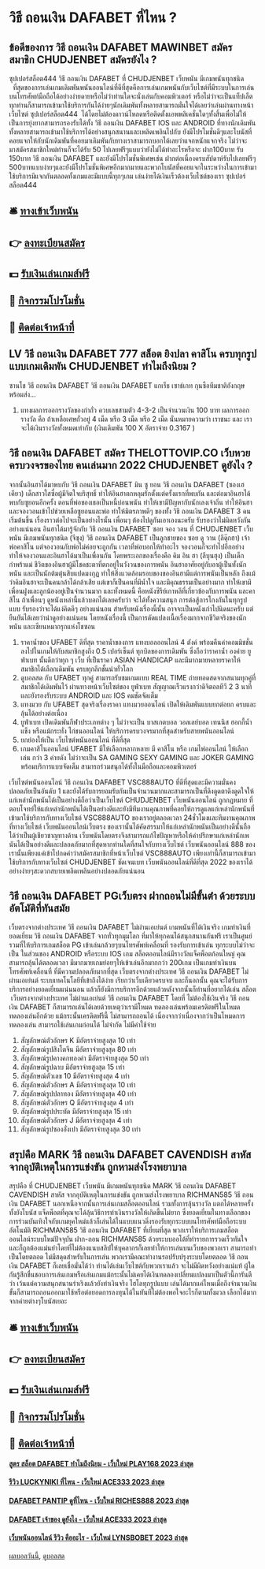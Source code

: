 # วิธี ถอนเงิน DAFABET ที่ไหน ?
## ข้อดีของการ วิธี ถอนเงิน DAFABET MAWINBET สมัครสมาชิก CHUDJENBET สมัครยังไง ?
ซุปเปอร์สล็อต444 วิธี ถอนเงิน DAFABET ที่ CHUDJENBET เว็บพนัน มีเกมพนันทุกชนิด   ที่สุดของการเล่นเกมเดิมพันพนันออนไลน์ที่ดีที่สุดคือการเล่นเกมพนันกับเว็บไซต์ที่มีระบบในการเล่นบนโทรศัพท์มือถือได้อย่างง่ายดายหรือไม่ว่าท่านใดจะนั่งเล่นกับคอมพิวเตอร์ หรือไม่ว่าจะเป็นแท็ปเล็ตทุกท่านก็สามารถเข้ามาใช้บริการกันได้ง่ายๆนักเดิมพันทั้งหลายสามารถมั่นใจได้เลยว่าเล่นผ่านทางหน้าเว็บไซต์ ซุปเปอร์สล็อต444  ได้โดยไม่ต้องดาวน์โหลดหรือติดตั้งแอพพลิเคชั่นใดๆทั้งสิ้นเพื่อไม่ให้เป็นการยุ่งยากสามารถรองรับได้ทั้ง วิธี ถอนเงิน DAFABET IOS และ ANDROID ที่ทางนักเดิมพันทั้งหลายสามารถเข้ามาใช้บริการได้อย่างสนุกสนานและเพลิดเพลินไปกับ ยังมีโปรโมชั่นดีๆและโบนัสที่คอยแจกให้กับนักเดิมพันที่คอยมาเดิมพันกับทางเราสามารถบอกได้เลยว่าแจกหนักแจกจริง ไม่ว่าจะมาสมัครสมาชิกใหม่ท่านก็จะได้รับ 50 ไปเลยฟรีๆแบบว่ายังไม่ได้ทำอะไรหรือจะ ฝาก100บาท รับ 150บาท วิธี ถอนเงิน DAFABET และยังมีโปรโมชั่นพิเศษเช่น ฝากต่อเนื่องครบสัปดาห์รับไปเลยฟรีๆ 500บาทแบบง่ายๆและยังมีโปรโมชั่นพิเศษอีกมากมายและพวกโบนัสที่คอยแจกในระหว่างในการเข้ามาใช้บริการมีแจกกันตลอดทั้งเกมและมีแบบนี้ทุกๆเกม เล่นง่ายได้เงินเร็วต้องเว็บไซต์ของเรา ซุปเปอร์สล็อต444

## 🛎 [ทางเข้าเว็บพนัน](https://bit.ly/3SdLNi2)
## 👉 [ลงทะเบียนสมัคร](https://bit.ly/3SdLNi2)
## 💵 [รับเงินเล่นเกมส์ฟรี](https://bit.ly/3dyRKHj)
## 👑 [กิจกรรมโปรโมชั่น](https://bit.ly/3dyRKHj)
## 📱 [ติดต่อเจ้าหน้าที่](https://bit.ly/3dyRKHj)

## LV วิธี ถอนเงิน DAFABET 777 สล็อต ยิงปลา คาสิโน ครบทุกรูปแบบเกมเดิมพัน CHUDJENBET ทำไมถึงนิยม ?
ซานโช วิธี ถอนเงิน DAFABET วิธี ถอนเงิน DAFABET แกเร็ธ เซาธ์เกท กุนซือทีมชาติอังกฤษ พร้อมส่ง…
1. แทงผลการออกรางวัลของกำถั่ว ควบเลขสามตัว 4-3-2 เป็นจำนวนเงิน 100 บาท ผลการออกรางวัล คือ ถ้าเหลือเศษถั่วอยู่ 4 เม็ด หรือ 3 เม็ด หรือ 2 เม็ด นั่นหมายความว่า เราชนะ และ เราจะได้เงินรางวัลทั้งหมดเท่ากับ (เงินเดิมพัน 100 X อัตราจ่าย 0.3167 )

## วิธี ถอนเงิน DAFABET สมัคร THELOTTOVIP.CO เว็บหวยครบวงจรของไทย คนเล่นมาก 2022 CHUDJENBET ดูยังไง ?
จากนั้นอินฮาได้มาพบกับ วิธี ถอนเงิน DAFABET มิน ซู ยอน วิธี ถอนเงิน DAFABET (ซองเฮเคียว) เด็กสาวใสซื่อผู้มีจิตใจบริสุทธิ์ ทำให้อินฮาตกหลุมรักตั้งแต่ครั้งแรกที่พบกัน และต่อมาอินฮาได้พบกับซูยอนอีกครั้ง ตอนที่พ่อของเธอเป็นหนี้บ่อนพนัน ทำให้เขามีปัญหากับนักเลงเจ้าถิ่น ทำให้อินฮาและจองวอนเข้าไปช่วยเหลือซูยอนและพ่อ ทำให้มิตรภาพดีๆ ของทั้ง วิธี ถอนเงิน DAFABET 3 คนเริ่มต้นขึ้น เรื่องราวต่อไปจะเป็นอย่างไรนั้น เพื่อนๆ ต้องไปดูกันเอาเองนะครับ รับรองว่าไม่ผิดหวังกันอย่างแน่นอน
อินฮาได้มารู้จักกับ วิธี ถอนเงิน DAFABET ซอย จอง วอน ที่ CHUDJENBET เว็บพนัน มีเกมพนันทุกชนิด (จีซุง) วิธี ถอนเงิน DAFABET เป็นลูกชายของ ซอย ดู วาน (ลีดุ๊กฮา) เจ้าพ่อคาสิโน แต่จองวอนกับพ่อไม่ค่อยจะถูกกัน เวลาที่พ่อบอกให้ทำอะไร จองวอนก็จะทำไปอีกอย่าง ทำให้จองวอนและอินฮาได้มาเป็นเพื่อนกัน
โดยพระเอกของเรื่องคือ คิม อิน ฮา (ลีบุนฮุง) เป็นเด็กกำพร้าแม่ ชีวิตของอินฮาผู้มีโชคชะตาที่ตกอยู่ในวังวนของการพนัน อินฮาอาศัยอยู่กับอาผู้เป็นทั้งนักพนัน และเป็นนักต้มตุ๋นสิบแปดมงกุฎ ทำให้สิ่งแวดล้อมรอบของของอินฮามีแต่การพนันเป็นหลัก ถึงแม้ว่าคิมอินฮาจะเป็นคนกล้าได้กล้าเสีย แต่เขาก็เป็นคนที่มีน้ำใจ และมีคุณธรรมเป็นอย่างมาก ทำให้เขามีเพื่อนฝูงและลูกน้องอยู่เป็นจำนวนมาก
และทั้งหมดนี้ คือหนังซีรีย์เกาหลีที่เกี่ยวข้องกับการพนัน และคาสิโน ถ้าเพื่อนๆ ดูหนังเหล่านี้แล้วบอกได้เลยครับว่า จะได้ทั้งความสนุก การต่อสู้การโกงกันในทุกรูปแบบ รับรองว่าจะได้แง่คิดดีๆ อย่างแน่นอน
สำหรับหนังเรื่องนี้นั้น อาจจะเป็นหนังเก่าไปนิดนะครับ แต่ยืนยันได้เลยว่าน่าดูอย่างแน่นอน โดยหนังเรื่องนี้ เป็นการดัดแปลงเนื้อเรื่องมากจากชีวิตจริงของนักพนัน และเซียนหมากรุกแห่งโชซอน
1. ราคาน้ำของ UFABET ดีที่สุด ราคาน้ำของการ แทงบอลออนไลน์ 4 ตังค์ พร้อมคืนค่าคอมมิชชั่น ลงไปในเกมให้กับสมาชิกสูงถึง 0.5 เปอร์เซ็นต์ ทุกบิลของการเดิมพัน ซึ่งถือว่าราคาน้ำ องค่าย ยูฟ่าเบท นั้นดีกว่าทุก ๆ เว็บ ที่เป็นราคา ASIAN HANDICAP และมีมากมายหลายราคาให้สมาชิกได้เลือกเดิมพัน ครบทุกลีกชั้นนำทั่วโลก
2. ดูบอลสด กับ UFABET ทุกคู่ สามารถรับชมเกมแบบ REAL TIME ถ่ายทอดสดจากสนามทุกคู่ที่สมาชิกได้เดิมพันไว้ ผ่านทางหน้าเว็บไซต์ของ ยูฟ่าเบท สัญญาณเร็วแรงกว่าดิจิตอลทีวี 2 3 นาที และยังรองรับระบบ ANDROID และ IOS คมชัดจัดเต็ม
3. แทงมวย กับ UFABET สุดจริงเรื่องราคา แทงมวยออนไลน์ เปิดให้เดิมพันแบบยกต่อยก ครบและลุ้นได้อย่างต่อเนื่อง
4. ยูฟ่าเบท เปิดเดิมพันกีฬาประเภทต่าง ๆ ไม่ว่าจะเป็น บาสเกตบอล วอลเลย์บอล เทนนิส ฮอกกี้น้ำแข็ง หรือแม้กระทั่ง ไก่ชนออนไลน์ ให้บริการครบวงจรมากที่สุดสำหรับสายพนันออนไลน์
5. ยกย่องให้เป็น เว็บไซต์พนันออนไลน์ ที่ดีที่สุด
6. เกมคาสิโนออนไลน์ UFABET มีให้เลือกหลากหลาย มี คาสิโน หรือ เกมไพ่ออนไลน์ ให้เลือกเล่น กว่า 3 ค่ายดัง ไม่ว่าจะเป็น SA GAMING SEXY GAMING และ JOKER GAMING พร้อมบริการแบบจัดเต็ม สามารถร่วมสนุกได้ทั้งในมือถือและคอมพิวเตอร์

เว็บไซต์พนันออนไลน์ วิธี ถอนเงิน DAFABET VSC888AUTO ที่ดีที่สุดและมีความมั่นคงปลอดภัยเป็นอันดับ 1 และยังได้รับการยอมรับกันเป็นจำนวนมากและสามารถเป็นที่ดึงดูดตาดึงดูดใจให้แก่เหล่านักพนันได้เป็นอย่างดีถือว่าเป็นเว็บไซต์ CHUDJENBET เว็บพนันออนไลน์ ถูกกฎหมาย ที่ตอบโจทย์ให้แก่เหล่านักพนันได้เป็นอย่างดีและยังมีทีมงานคุณภาพที่คอยให้การดูแลแก่เหล่านักพนันที่เข้ามาใช้บริการกับทางเว็บไซต์ VSC888AUTO ของเราอยู่ตลอดเวลา 24ชั่วโมงและทีมงานคุณภาพที่ทางเว็บไซต์ เว็บพนันออนไลน์เว็บตรง ของเรานั้นได้คัดสรรมาให้แก่เหล่านักพนันเป็นอย่างดีนั้นถือได้ว่าเป็นผู้เชียวชาญทางด้าน เว็บพนันโดยตรงจึงสามารถแก้ไขปัญหาหรือให้คำปรึกษาแก่เหล่านักเพนันได้เป็นอย่างดีและปลอดภัยมากที่สุดหากท่านใดที่สนใจกับทางเว็บไซต์ เว็บพนันออนไลน์ 888 ของเรานั้นเพียงแค่เข้าไปกดคำว่าสมัครสมาชิกที่หน้าเว็บไซต์ VSC888AUTO เพียงเท่านี้ก็สามารถเข้ามาใช้บริการกับทางเว็บไซต์ CHUDJENBET ชัดเจนเบท เว็บพนันออนไลน์ที่ดีที่สุด 2022 ของเราได้อย่างง่ายๆสะดวกสบายเพลิดเพลินอย่างปลอดภัยแน่นอน

## วิธี ถอนเงิน DAFABET PGเว็บตรง ฝากถอนไม่มีขั้นต่ํา ด้วยระบบอัตโมัติที่ทันสมัย
เว็บตรงจากต่างประเทศ วิธี ถอนเงิน DAFABET ไม่ผ่านเอเย่นต์ เกมพนันที่ได้เงินจริง เกมทำเงินที่ยอดเยี่ยม วิธี ถอนเงิน DAFABET จากทั่วทุกมุมโลก ที่มาให้ทุกคนได้สนุกสนานกันฟรี เราเป็นศูนย์รวมที่ให้บริการเกมสล็อต PG เข้าเล่นกล้วยๆบนโทรศัพท์เคลื่อนที่ รองรับการเข้าเล่น ทุกระบบไม่ว่าจะเป็น ในส่วนของ ANDROID หรือระบบ IOS เกม สล็อตออนไลน์มีรางวัลแจ็คพ็อตก้อนใหญ่ คุณสามารถลุ้นได้ตลอดเวลา มีมากมายเกมย่อยๆให้เข้าเล่นอีกมากกว่า 200เกม เป็นเกมทำเงินบนโทรศัพท์เคลื่อนที่ ที่มีความปลอดภัยมากที่สุด เว็บตรงจากต่างประเทศ วิธี ถอนเงิน DAFABET ไม่ผ่านเอเย่นต์ ระบบเทคโนโลยีที่เข้าถึงได้ง่าย เรียกว่าเว็บเดียวครบจบ และก็นอกนั้น คุณจะได้รับการบริการอย่างยอดเยี่ยมแน่นนอน แล้วก็ยังมีการบริการอีกด้วยแล้วหลังจากนั้นก็ท่านที่อยากได้เล่น สล็อต  เว็บตรงจากต่างประเทศ ไม่ผ่านเอเย่นต์ วิธี ถอนเงิน DAFABET โดยที่ ไม่ต้องใช้เงินจริง วิธี ถอนเงิน DAFABET ก็สามารถเล่นได้เลยด้วยเหตุว่าเรามีโหมด ทดลองเล่นพร้อมเครดิตฟรีในโหมดทดลองเล่นอีกด้วย แม้กระนั้นเครดิตฟรีนี้ ไม่สามารถถอนได้ เนื่องจากว่าเนื่องจากว่าเป็นโหมดการทดลองเล่น สามารถใช้เล่นเกมก่อนได้ ไม่จำกัด ไม่มีค่าใช้จ่าย
1. สัญลักษณ์ตัวอักษร K มีอัตราจ่ายสูงสุด 10 เท่า
2. สัญลักษณ์รูปสิงโตจีน มีอัตราจ่ายสูงสุด 80 เท่า
3. สัญลักษณ์รูปคางคกทองคำ มีอัตราจ่ายสูงสุด 50 เท่า
4. สัญลักษณ์รูปฉาบ มีอัตราจ่ายสูงสุด 15 เท่า
5. สัญลักษณ์ตัวเลข 10 มีอัตราจ่ายสูงสุด 4 เท่า
6. สัญลักษณ์ตัวอักษร A มีอัตราจ่ายสูงสุด 10 เท่า
7. สัญลักษณ์รูปปลาทอง มีอัตราจ่ายสูงสุด 40 เท่า
8. สัญลักษณ์ตัวอักษร Q มีอัตราจ่ายสูงสุด 4 เท่า
9. สัญลักษณ์รูปประทัด มีอัตราจ่ายสูงสุด 15 เท่า
10. สัญลักษณ์ตัวอักษร J มีอัตราจ่ายสูงสุด 4 เท่า
11. สัญลักษณ์รูปซองอั่งเปา มีอัตราจ่ายสูงสุด 30 เท่า

## สรุปคือ MARK วิธี ถอนเงิน DAFABET CAVENDISH สาหัส จากอุบัติเหตุในการแข่งขัน ถูกหามส่งโรงพยาบาล
สรุปคือ ที่ CHUDJENBET เว็บพนัน มีเกมพนันทุกชนิด MARK วิธี ถอนเงิน DAFABET CAVENDISH สาหัส จากอุบัติเหตุในการแข่งขัน ถูกหามส่งโรงพยาบาล RICHMAN585 วิธี ถอนเงิน DAFABET นอกเหนือจากนั้นการเล่นเกมสล็อตออนไลน์ รวมทั้งการลุ้นรางวัล แตกได้หลายครั้ง ทั้งยังโบนัส แจ็คพ็อตที่คุณจะได้ลุ้นวิธีการทำเงินรางวัลให้เกิดขึ้นไม่ยาก ซึ่งยอดเยี่ยมในทางเลือกของการร่วมบันเทิงใจกับเกมยุคใหม่แล้วก็เล่นได้ในแบบแนวดิ่งรองรับทุกระบบบนโทรศัพท์มือถือระบบอัตโนมัติ RICHMAN585 วิธี ถอนเงิน DAFABET ที่เยี่ยมที่สุด พวกเราให้บริการเกมสล็อตออนไลน์ระบบใหม่ปัจจุบัน ฝาก-ถอน RICHMAN585 ด้วยระบบออโต้ที่ทำรายการรวดเร็วทันใจและก็ถูกต้องแม่นยำโดยที่ไม่ต้องแนบสลิปให้บุคลากรก็เลยทำให้การเล่นบนเว็บของพวกเรา สามารถทำเป็นโดยตลอด ไม่มีสดุดสำหรับในการเล่น พวกเรามีคณะทำงานรอปรับปรุงระบบโดยตลอด วิธี ถอนเงิน DAFABET ก็เลยเชื่อมั่นได้ว่า ท่านได้เล่นเว็บไซต์กับพวกเราแล้ว จะไม่มีผิดหวังอย่างแน่แท้ ผู้ใดกันรู้สึกชื่นชอบการเล่นเกมหรือเล่นเกมแม้กระนั้นไม่เคยได้เงินทดลองเปลี่ยนแปลงมาเป็นตัวนี้การันตีว่า เว้นแต่ความสนุกสนานร่าเริงแล้วยังทำเงินจริง ไฮโลทุกรูปแบบ เล่นได้มากแค่ไหนเมื่อถึงจำนวนเงินขั้นก็สามารถถอนออกมาใช้หรือต่อยอดการลงทุนได้ในทันทีไม่ต้องพอใจอะไรก็ตามทั้งมวล เลือกได้มากจากค่ายต่างๆโบนัสเยอะ

## 🛎 [ทางเข้าเว็บพนัน](https://bit.ly/3SdLNi2)
## 👉 [ลงทะเบียนสมัคร](https://bit.ly/3SdLNi2)
## 💵 [รับเงินเล่นเกมส์ฟรี](https://bit.ly/3dyRKHj)
## 👑 [กิจกรรมโปรโมชั่น](https://bit.ly/3dyRKHj)
## 📱 [ติดต่อเจ้าหน้าที่](https://bit.ly/3dyRKHj)

#### [สูตร สล็อต DAFABET ทำไมถึงนิยม - เว็บใหม่ PLAY168 2023 ล่าสุด](https://atom.io/themes/สูตร%20สล็อต%20dafabet%20ทำไมถึงนิยม%20-%20เว็บใหม่%20play168%202023%20ล่าสุด)
#### [รีวิว LUCKYNIKI ที่ไหน - เว็บใหม่ ACE333 2023 ล่าสุด](https://atom.io/themes/รีวิว%20luckyniki%20ที่ไหน%20-%20เว็บใหม่%20ace333%202023%20ล่าสุด)
#### [DAFABET PANTIP ดูที่ไหน - เว็บใหม่ RICHES888 2023 ล่าสุด](https://atom.io/themes/dafabet%20pantip%20ดูที่ไหน%20-%20เว็บใหม่%20riches888%202023%20ล่าสุด)
#### [DAFABET เจ้าของ ดูยังไง - เว็บใหม่ ACE333 2023 ล่าสุด](https://atom.io/themes/dafabet%20เจ้าของ%20ดูยังไง%20-%20เว็บใหม่%20ace333%202023%20ล่าสุด)
#### [เว็บพนันออนไลน์ รีวิว คืออะไร - เว็บใหม่ LYNSBOBET 2023 ล่าสุด](https://atom.io/themes/เว็บพนันออนไลน์%20รีวิว%20คืออะไร%20-%20เว็บใหม่%20lynsbobet%202023%20ล่าสุด)

[ผลบอลวันนี้](https://siamsport.tv "ผลบอลวันนี้"), [ดูบอลสด](https://siamsport.tv/ดูบอลสด "ดูบอลสด")